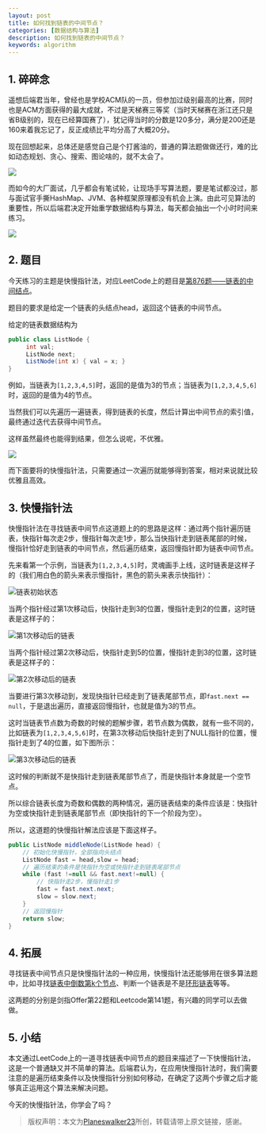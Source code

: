 ```yaml
---
layout: post
title: 如何找到链表的中间节点？
categories: [数据结构与算法]
description: 如何找到链表的中间节点？
keywords: algorithm
---
```


## 1. 碎碎念
遥想后端君当年，曾经也是学校ACM队的一员，但参加过级别最高的比赛，同时也是ACM方面获得的最大成就，不过是天梯赛三等奖（当时天梯赛在浙江还只是省B级别的，现在已经算国赛了），犹记得当时的分数是120多分，满分是200还是160来着我忘记了，反正成绩比平均分高了大概20分。

现在回想起来，总体还是感觉自己是个打酱油的，普通的算法题做做还行，难的比如动态规划、贪心、搜索、图论啥的，就不太会了。

![](https://planeswalker23.github.io/images/posts/2020062201.png)

而如今的大厂面试，几乎都会有笔试轮，让现场手写算法题，要是笔试都没过，那与面试官手撕HashMap、JVM、各种框架原理都没有机会上演。由此可见算法的重要性，所以后端君决定开始重学数据结构与算法，每天都会抽出一个小时时间来练习。

![](https://planeswalker23.github.io/images/posts/2020062202.png)

## 2. 题目
今天练习的主题是快慢指针法，对应LeetCode上的题目是[第876题——链表的中间结点](https://leetcode-cn.com/problems/middle-of-the-linked-list/)。

题目的要求是给定一个链表的头结点head，返回这个链表的中间节点。

给定的链表数据结构为

```java
public class ListNode {
     int val;
     ListNode next;
     ListNode(int x) { val = x; }
}
```

例如，当链表为`[1,2,3,4,5]`时，返回的是值为3的节点；当链表为`[1,2,3,4,5,6]`时，返回的是值为4的节点。

当然我们可以先遍历一遍链表，得到链表的长度，然后计算出中间节点的索引值，最终通过迭代去获得中间节点。

这样虽然最终也能得到结果，但怎么说呢，不优雅。

![](https://planeswalker23.github.io/images/posts/2020062203.png)

而下面要将的快慢指针法，只需要通过一次遍历就能够得到答案，相对来说就比较优雅且高效。

## 3. 快慢指针法
快慢指针法在寻找链表中间节点这道题上的的思路是这样：通过两个指针遍历链表，快指针每次走2步，慢指针每次走1步，那么当快指针走到链表尾部的时候，慢指针恰好走到链表的中间节点，然后遍历结束，返回慢指针即为链表中间节点。

先来看第一个示例，当链表为`[1,2,3,4,5]`时，灵魂画手上线，这时链表是这样子的（我们用白色的箭头来表示慢指针，黑色的箭头来表示快指针）：

![链表初始状态](https://planeswalker23.github.io/images/posts/2020062204.png)

当两个指针经过第1次移动后，快指针走到3的位置，慢指针走到2的位置，这时链表是这样子的：

![第1次移动后的链表](https://planeswalker23.github.io/images/posts/2020062205.png)

当两个指针经过第2次移动后，快指针走到5的位置，慢指针走到3的位置，这时链表是这样子的：

![第2次移动后的链表](https://planeswalker23.github.io/images/posts/2020062206.png)

当要进行第3次移动到，发现快指针已经走到了链表尾部节点，即`fast.next == null`，于是退出遍历，直接返回慢指针，也就是值为3的节点。

这时当链表节点数为奇数的时候的题解步骤，若节点数为偶数，就有一些不同的，比如链表为`[1,2,3,4,5,6]`时，在第3次移动后快指针走到了NULL指针的位置，慢指针走到了4的位置，如下图所示：

![第3次移动后的链表](https://planeswalker23.github.io/images/posts/2020062207.png)

这时候的判断就不是快指针走到链表尾部节点了，而是快指针本身就是一个空节点。

所以综合链表长度为奇数和偶数的两种情况，遍历链表结束的条件应该是：快指针为空或快指针走到链表尾部节点（即快指针的下一个阶段为空）。

所以，这道题的快慢指针解法应该是下面这样子。

```java
public ListNode middleNode(ListNode head) {
    // 初始化快慢指针，全部指向头结点
    ListNode fast = head,slow = head;
    // 遍历结束的条件是快指针为空或快指针走到链表尾部节点
    while (fast !=null && fast.next!=null) {
        // 快指针走2步，慢指针走1步
        fast = fast.next.next;
        slow = slow.next;
    }
    // 返回慢指针
    return slow;
}
```

## 4. 拓展
寻找链表中间节点只是快慢指针法的一种应用，快慢指针法还能够用在很多算法题中，比如寻找[链表中倒数第k个节点](https://leetcode-cn.com/problems/lian-biao-zhong-dao-shu-di-kge-jie-dian-lcof)、判断一个链表是不是[环形链表](https://leetcode-cn.com/problems/linked-list-cycle/)等等。

这两题的分别是剑指Offer第22题和Leetcode第141题，有兴趣的同学可以去做做。

## 5. 小结
本文通过LeetCode上的一道寻找链表中间节点的题目来描述了一下快慢指针法，这是一个普通缺又并不简单的算法。后端君认为，在应用快慢指针法时，我们需要注意的是遍历结束条件以及快慢指针分别如何移动，在确定了这两个步骤之后才能够真正运用这个算法来解决问题。

今天的快慢指针法，你学会了吗？

> 版权声明：本文为[Planeswalker23](https://github.com/Planeswalker23)所创，转载请带上原文链接，感谢。